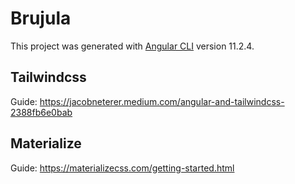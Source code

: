 # Brujula

This project was generated with [Angular CLI](https://github.com/angular/angular-cli) version 11.2.4.

## Tailwindcss

Guide:
<https://jacobneterer.medium.com/angular-and-tailwindcss-2388fb6e0bab>

## Materialize

Guide:
<https://materializecss.com/getting-started.html>
